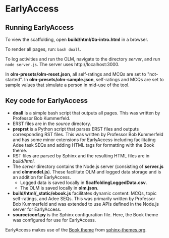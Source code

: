 # EarlyAccess

## Running EarlyAccess

To view the scaffolding, open **build/html/0a-intro.html** in a browser.

To render all pages, run: `bash doall`.

To log activities and run the OLM, navigate to the directory *server*, and run `node server.js`.
The server uses http://localhost:3000.

In **olm-presets/olm-reset.json**, all self-ratings and MCQs are set to "not-started".
In **olm-presets/olm-sample.json**, self-ratings and MCQs are set to sample values that simulate a person in mid-use of the tool. 

## Key code for EarlyAccess

- **doall** is a simple bash script that outputs all pages. This was written by Professor Bob Kummerfeld.
- ERST files are in the *source* directory.
- **preprst** is a Python script that parses ERST files and outputs corresponding RST files. This was written by Professor Bob Kummerfeld and has some minor extensions for EarlyAccess including facilitating Adee task SEQs and adding HTML tags for formatting with the Book theme.
- RST files are parsed by Sphinx and the resulting HTML files are in *build/html*.
- The *server* directory contains the Node.js server (consisting of **server.js** and **olmmodel.js**). These facilitate OLM and logged data storage and is an addition for EarlyAccess.
    - Logged data is saved locally in **ScaffoldingLoggedData.csv**. 
    - The OLM is saved locally in **olm.json**.
- **build/html/_static/ebook.js** facilitates dynamic content: MCQs, topic self-ratings, and Adee SEQs. This was primarily written by Professor Bob Kummerfeld and was extended to use APIs defined in the Node.js server for EarlyAccess.
- **source/conf.py** is the Sphinx configuration file. Here, the Book theme was configured for use for EarlyAccess. 

EarlyAccess makes use of the [Book theme](https://sphinx-themes.org/sample-sites/sphinx-book-theme/) from [sphinx-themes.org](sphinx-themes.org).

